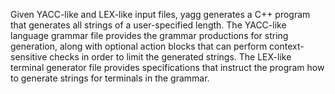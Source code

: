 Given YACC-like and LEX-like input files, yagg generates a C++ program that generates all strings of a user-specified length.  The YACC-like language grammar file provides the grammar productions for string generation, along with optional action blocks that can perform context-sensitive checks in order to limit the generated strings.  The LEX-like terminal generator file provides specifications that instruct the program how to generate strings for terminals in the grammar.